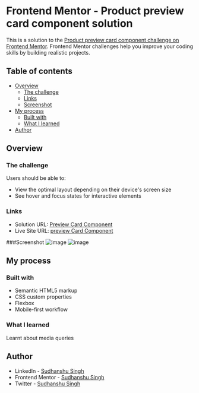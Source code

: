 # Frontend Mentor - Product preview card component solution

This is a solution to the [Product preview card component challenge on Frontend Mentor](https://www.frontendmentor.io/challenges/product-preview-card-component-GO7UmttRfa). Frontend Mentor challenges help you improve your coding skills by building realistic projects. 

## Table of contents

- [Overview](#overview)
  - [The challenge](#the-challenge)
  - [Links](#links)
  - [Screenshot](#screenshots)
- [My process](#my-process)
  - [Built with](#built-with)
  - [What I learned](#what-i-learned)
- [Author](#author)



## Overview

### The challenge

Users should be able to:

- View the optimal layout depending on their device's screen size
- See hover and focus states for interactive elements



### Links

- Solution URL: [Preview Card Component](https://your-solution-url.com)
- Live Site URL: [preview Card Component](https://your-live-site-url.com)

###Screenshot
![image](https://github.com/sudhanshusingh-g/product-preview-card-component/assets/36367047/58b346ec-4e1a-43a9-afd4-e1214d88222c)
![image](https://github.com/sudhanshusingh-g/product-preview-card-component/assets/36367047/b6111b43-5863-47f2-81b7-d74ad0bea00d)



## My process

### Built with

- Semantic HTML5 markup
- CSS custom properties
- Flexbox
- Mobile-first workflow



### What I learned

Learnt about media queries





## Author

- LinkedIn - [Sudhanshu Singh]([https://www.your-site.com](https://www.linkedin.com/in/sudhanshusingh32/))
- Frontend Mentor - [Sudhanshu Singh]([https://www.frontendmentor.io/profile/yourusername](https://www.frontendmentor.io/profile/sudhanshusingh-g))
- Twitter - [Sudhanshu Singh]([https://www.twitter.com/yourusername](https://twitter.com/_sudhanshu97)https://twitter.com/_sudhanshu97)

